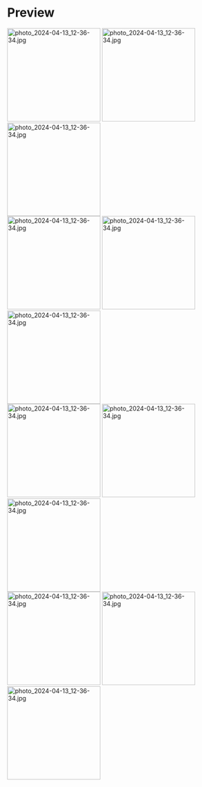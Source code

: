 # Preview 
<div>
    <img width="216" alt="photo_2024-04-13_12-36-34.jpg" src="https://github.com/TarifXO/MedixApp/blob/master/assets/Splash Screen.png">
    <img width="216" alt="photo_2024-04-13_12-36-34.jpg" src="https://github.com/TarifXO/MedixApp/blob/master/assets/Sign Up Options.png">
    <img width="216" alt="photo_2024-04-13_12-36-34.jpg" src="https://github.com/TarifXO/MedixApp/blob/master/assets/Sign Up.png">
</div>

<div>
    <img width="216" alt="photo_2024-04-13_12-36-34.jpg" src="https://github.com/TarifXO/MedixApp/blob/master/assets/Home.png">
    <img width="216" alt="photo_2024-04-13_12-36-34.jpg" src="https://github.com/TarifXO/MedixApp/blob/master/assets/Doctors.png">
    <img width="216" alt="photo_2024-04-13_12-36-34.jpg" src="https://github.com/TarifXO/MedixApp/blob/master/assets/Doctor Details.png">
</div>

<div>
    <img width="216" alt="photo_2024-04-13_12-36-34.jpg" src="https://github.com/TarifXO/MedixApp/blob/master/assets/Appointment.png">
    <img width="216" alt="photo_2024-04-13_12-36-34.jpg" src="https://github.com/TarifXO/MedixApp/blob/master/assets/Medix Ai.png">
    <img width="216" alt="photo_2024-04-13_12-36-34.jpg" src="https://github.com/TarifXO/MedixApp/blob/master/assets/Medix Model.png">
</div>

 <div>
    <img width="216" alt="photo_2024-04-13_12-36-34.jpg" src="https://github.com/TarifXO/MedixApp/blob/master/assets/Patient Appointments.png">
    <img width="216" alt="photo_2024-04-13_12-36-34.jpg" src="https://github.com/TarifXO/MedixApp/blob/master/assets/favourites.png">
    <img width="216" alt="photo_2024-04-13_12-36-34.jpg" src="https://github.com/TarifXO/MedixApp/blob/master/assets/Profile.png">
</div>
